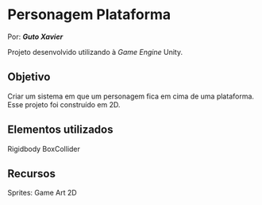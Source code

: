 # Personagem Plataforma

Por: ***Guto Xavier***

Projeto desenvolvido utilizando à *Game Engine* Unity.

## Objetivo
Criar um sistema em que um personagem fica em cima de uma plataforma. Esse projeto foi construído em 2D.

## Elementos utilizados
Rigidbody
BoxCollider

## Recursos
Sprites: Game Art 2D
